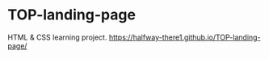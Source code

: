 # TOP-landing-page
HTML &amp; CSS learning project.
https://halfway-there1.github.io/TOP-landing-page/
